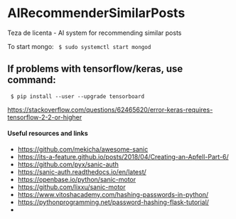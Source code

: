 # AIRecommenderSimilarPosts
Teza de licenta - AI system for recommending similar posts


To start mongo:
``` $ sudo systemctl start mongod```

## If problems with tensorflow/keras, use command:
``` $ pip install --user --upgrade tensorboard```

https://stackoverflow.com/questions/62465620/error-keras-requires-tensorflow-2-2-or-higher


#### Useful resources and links
- https://github.com/mekicha/awesome-sanic
- https://its-a-feature.github.io/posts/2018/04/Creating-an-Apfell-Part-6/
- https://github.com/pyx/sanic-auth
- https://sanic-auth.readthedocs.io/en/latest/
- https://openbase.io/python/sanic-motor
- https://github.com/lixxu/sanic-motor
- https://www.vitoshacademy.com/hashing-passwords-in-python/
- https://pythonprogramming.net/password-hashing-flask-tutorial/
- 